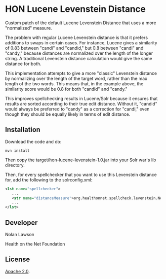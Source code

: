 HON Lucene Levenstein Distance
=========================

Custom patch of the default Lucene Levenstein Distance that uses a more "normalized" measure.

The problem with regular Lucene Levenstein distance is that it prefers additions to swaps in certain cases.  For instance, 
Lucene gives a similarity of 0.83 between "candi" and "candid," but 0.8 between "candi" and "candy," because distances 
are normalized over the length of the longer string. A traditional Levenstein distance calculation would give the same distance for both.

This implementation attempts to give a more "classic" Levenstein distance by normalizing over the length of the target word, rather than
the max length of the two words.  This means that, in the example above, the similarity score would be 0.8 for both "candid" and "candy."

This improves spellchecking results in Lucene/Solr because it ensures that results are sorted according to their true edit distance.  Without it,
"candid" would always be preferred to "candy" as a correction for "candi," even though they should be equally likely in terms of edit distance.


Installation
----------

Download the code and do:

```
mvn install
```

Then copy the target/hon-lucene-levenstein-1.0.jar into your Solr war's lib directory.

Then, for every spellchecker that you want to use this Levenstein distance for, add the following to the solrconfig.xml:

```xml
<lst name="spellchecker">
   ...
   <str name="distanceMeasure">org.healthonnet.spellcheck.levenstein.NormalizedLevensteinDistance</str>
   ...
</lst>
```

Developer
-----------

Nolan Lawson

Health on the Net Foundation

License
-----------

[Apache 2.0][1].

[1]: http://www.apache.org/licenses/LICENSE-2.0.html
